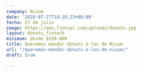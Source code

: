 ```yaml
---
company: Nisum
date: '2018-07-27T14:18:23+00:00'
fecha: 27 de julio
image: https://edu.fintual.com/uploads/donuts.jpg
layout: donuts_fintech
minimum: desde $250.000
title: Queremos mandar donuts a los de Nisum
url: "/queremos-mandar-donuts-a-los-de-nisum/"
draft: true

---
```

